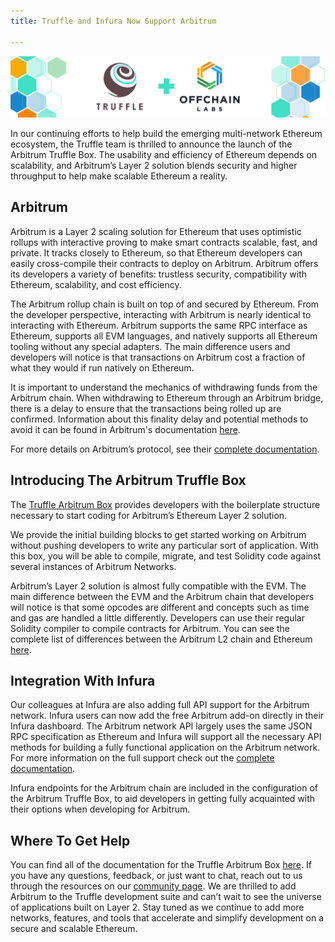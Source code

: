 ```yaml
---
title: Truffle and Infura Now Support Arbitrum

---
```


![Truffle, Arbitrum Collab Image](/img/blog/truffle-and-infura-support-arbitrum/blog-header.png)

In our continuing efforts to help build the emerging multi-network Ethereum ecosystem, the Truffle team is thrilled to announce the launch of the Arbitrum Truffle Box. The usability and efficiency of Ethereum depends on scalability, and Arbitrum’s Layer 2 solution blends security and higher throughput to help make scalable Ethereum a reality.

## Arbitrum

Arbitrum is a Layer 2 scaling solution for Ethereum that uses optimistic rollups with interactive proving to make smart contracts scalable, fast, and private. It tracks closely to Ethereum, so that Ethereum developers can easily cross-compile their contracts to deploy on Arbitrum. Arbitrum offers its developers a variety of benefits: trustless security, compatibility with Ethereum, scalability, and cost efficiency.

The Arbitrum rollup chain is built on top of and secured by Ethereum. From the developer perspective, interacting with Arbitrum is nearly identical to interacting with Ethereum. Arbitrum supports the same RPC interface as Ethereum, supports all EVM languages, and natively supports all Ethereum tooling without any special adapters. The main difference users and developers will notice is that transactions on Arbitrum cost a fraction of what they would if run natively on Ethereum.

It is important to understand the mechanics of withdrawing funds from the Arbitrum chain. When withdrawing to Ethereum through an Arbitrum bridge, there is a delay to ensure that the transactions being rolled up are confirmed. Information about this finality delay and potential methods to avoid it can be found in Arbitrum's documentation [here](https://developer.offchainlabs.com/docs/withdrawals).

For more details on Arbitrum’s protocol, see their [complete documentation](https://developer.offchainlabs.com/docs/inside_arbitrum).

## Introducing The Arbitrum Truffle Box

The [Truffle Arbitrum Box](https://github.com/truffle-box/arbitrum-box) provides developers with the boilerplate structure necessary to start coding for Arbitrum’s Ethereum Layer 2 solution.

We provide the initial building blocks to get started working on Arbitrum without pushing developers to write any particular sort of application. With this box, you will be able to compile, migrate, and test Solidity code against several instances of Arbitrum Networks.

Arbitrum’s Layer 2 solution is almost fully compatible with the EVM. The main difference between the EVM and the Arbitrum chain that developers will notice is that some opcodes are different and concepts such as time and gas are handled a little differently. Developers can use their regular Solidity compiler to compile contracts for Arbitrum. You can see the complete list of differences between the Arbitrum L2 chain and Ethereum [here](https://developer.offchainlabs.com/docs/differences_overview).

## Integration With Infura

Our colleagues at Infura are also adding full API support for the Arbitrum network. Infura users can now add the free Arbitrum add-on directly in their Infura dashboard. The Arbitrum network API largely uses the same JSON RPC specification as Ethereum and Infura will support all the necessary API methods for building a fully functional application on the Arbitrum network. For more information on the full support check out the [complete documentation](https://infura.io/docs/ethereum#section/Network-Add-Ons/).

Infura endpoints for the Arbitrum chain are included in the configuration of the Arbitrum Truffle Box, to aid developers in getting fully acquainted with their options when developing for Arbitrum.

## Where To Get Help

You can find all of the documentation for the Truffle Arbitrum Box [here](https://github.com/truffle-box/arbitrum-box). If you have any questions, feedback, or just want to chat, reach out to us through the resources on our [community page](/community).
We are thrilled to add Arbitrum to the Truffle development suite and can’t wait to see the universe of applications built on Layer 2. Stay tuned as we continue to add more networks, features, and tools that accelerate and simplify development on a secure and scalable Ethereum.

